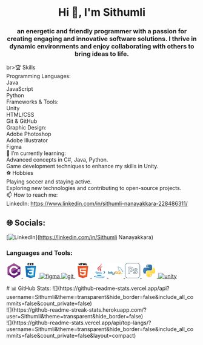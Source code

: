 <h1 align="center">Hi 👋, I'm Sithumli</h1>
<h3 align="center"> an energetic and friendly programmer with a passion for creating engaging and innovative software solutions. I thrive in dynamic environments and enjoy collaborating with others to bring ideas to life.</h3>

br>🏆 Skills<br>       Programming Languages:<br>            Java<br>            JavaScript<br>            Python<br>       Frameworks & Tools:<br>            Unity<br>            HTML/CSS<br>            Git & GitHub<br>       Graphic Design:<br>            Adobe Photoshop<br>            Adobe Illustrator<br>            Figma<br>🌱 I’m currently learning:<br>            Advanced concepts in C#, Java, Python.<br>            Game development techniques to enhance my skills in Unity.<br>⚽ Hobbies<br>             Playing soccer and staying active.<br>             Exploring new technologies and contributing to open-source projects.<br>📫 How to reach me:<br>             LinkedIn: https://www.linkedin.com/in/sithumli-nanayakkara-228486311/


## 🌐 Socials:
[![LinkedIn](https://img.shields.io/badge/LinkedIn-%230077B5.svg?logo=linkedin&logoColor=white)](https://linkedin.com/in/Sithumli Nanayakkara) 


<p align="left">
</p>

<h3 align="left">Languages and Tools:</h3>
<p align="left"> <a href="https://www.w3schools.com/cs/" target="_blank" rel="noreferrer"> <img src="https://raw.githubusercontent.com/devicons/devicon/master/icons/csharp/csharp-original.svg" alt="csharp" width="40" height="40"/> </a> <a href="https://www.w3schools.com/css/" target="_blank" rel="noreferrer"> <img src="https://raw.githubusercontent.com/devicons/devicon/master/icons/css3/css3-original-wordmark.svg" alt="css3" width="40" height="40"/> </a> <a href="https://www.figma.com/" target="_blank" rel="noreferrer"> <img src="https://www.vectorlogo.zone/logos/figma/figma-icon.svg" alt="figma" width="40" height="40"/> </a> <a href="https://git-scm.com/" target="_blank" rel="noreferrer"> <img src="https://www.vectorlogo.zone/logos/git-scm/git-scm-icon.svg" alt="git" width="40" height="40"/> </a> <a href="https://www.w3.org/html/" target="_blank" rel="noreferrer"> <img src="https://raw.githubusercontent.com/devicons/devicon/master/icons/html5/html5-original-wordmark.svg" alt="html5" width="40" height="40"/> </a> <a href="https://www.java.com" target="_blank" rel="noreferrer"> <img src="https://raw.githubusercontent.com/devicons/devicon/master/icons/java/java-original.svg" alt="java" width="40" height="40"/> </a> <a href="https://www.mysql.com/" target="_blank" rel="noreferrer"> <img src="https://raw.githubusercontent.com/devicons/devicon/master/icons/mysql/mysql-original-wordmark.svg" alt="mysql" width="40" height="40"/> </a> <a href="https://www.photoshop.com/en" target="_blank" rel="noreferrer"> <img src="https://raw.githubusercontent.com/devicons/devicon/master/icons/photoshop/photoshop-line.svg" alt="photoshop" width="40" height="40"/> </a> <a href="https://www.python.org" target="_blank" rel="noreferrer"> <img src="https://raw.githubusercontent.com/devicons/devicon/master/icons/python/python-original.svg" alt="python" width="40" height="40"/> </a> <a href="https://unity.com/" target="_blank" rel="noreferrer"> <img src="https://www.vectorlogo.zone/logos/unity3d/unity3d-icon.svg" alt="unity" width="40" height="40"/> </a> </p>
# 📊 GitHub Stats:
![](https://github-readme-stats.vercel.app/api?username=Sithumli&theme=transparent&hide_border=false&include_all_commits=false&count_private=false)<br/>
![](https://github-readme-streak-stats.herokuapp.com/?user=Sithumli&theme=transparent&hide_border=false)<br/>
![](https://github-readme-stats.vercel.app/api/top-langs/?username=Sithumli&theme=transparent&hide_border=false&include_all_commits=false&count_private=false&layout=compact)

